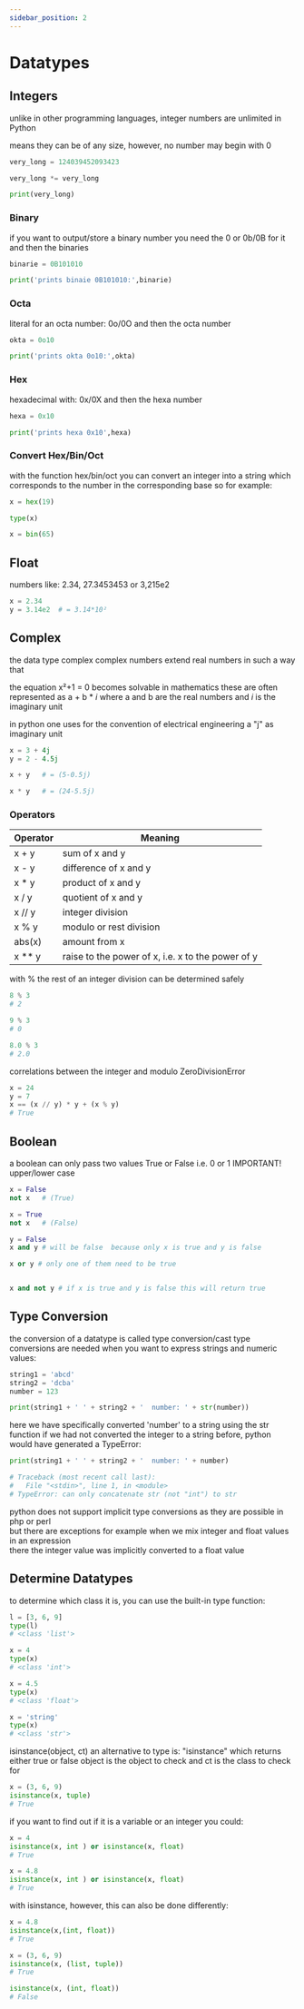 ```yaml
---
sidebar_position: 2
---
```


# Datatypes

## Integers

unlike in other programming languages, integer numbers are unlimited in Python

means they can be of any size, however, no number may begin with 0

```py
very_long = 124039452093423

very_long *= very_long

print(very_long)
```

### Binary

if you want to output/store a binary number you need the 0 or 0b/0B for it
and then the binaries

```py
binarie = 0B101010

print('prints binaie 0B101010:',binarie)
```

### Octa

literal for an octa number: 0o/0O
and then the octa number

```py
okta = 0o10

print('prints okta 0o10:',okta)
```

### Hex

hexadecimal with: 0x/0X
and then the hexa number

```py
hexa = 0x10

print('prints hexa 0x10',hexa)
```

### Convert Hex/Bin/Oct

with the function hex/bin/oct you can convert an integer into a string
which corresponds to the number in the corresponding base
so for example:

```py
x = hex(19)

type(x)

x = bin(65)
```

## Float

numbers like:
2.34, 27.3453453 or 3,215e2

```py
x = 2.34
y = 3.14e2  # = 3.14*10²
```

## Complex

the data type complex
complex numbers extend real numbers in such a way that

the equation x²+1 = 0 becomes solvable
in mathematics these are often represented as
a + b \* _i_ where a and b are the real numbers and _i_ is the imaginary unit

in python one uses for the convention of electrical engineering a "j" as imaginary unit

```py
x = 3 + 4j
y = 2 - 4.5j

x + y   # = (5-0.5j)

x * y   # = (24-5.5j)
```

### Operators

| Operator | Meaning                                           |
| -------- | ------------------------------------------------- |
| x + y    | sum of x and y                                    |
| x - y    | difference of x and y                             |
| x \* y   | product of x and y                                |
| x / y    | quotient of x and y                               |
| x // y   | integer division                                  |
| x % y    | modulo or rest division                           |
| abs(x)   | amount from x                                     |
| x \*\* y | raise to the power of x, i.e. x to the power of y |

with % the rest of an integer division can be determined safely

```py
8 % 3
# 2

9 % 3
# 0

8.0 % 3
# 2.0
```

correlations between the integer and modulo ZeroDivisionError

```py
x = 24
y = 7
x == (x // y) * y + (x % y)
# True
```

## Boolean

a boolean can only pass two values True or False i.e. 0 or 1
IMPORTANT! upper/lower case

```py
x = False
not x   # (True)

x = True
not x   # (False)

y = False
x and y # will be false  because only x is true and y is false

x or y # only one of them need to be true


x and not y # if x is true and y is false this will return true
```

## Type Conversion

the conversion of a datatype is called type conversion/cast
type conversions are needed when you want to express strings and numeric values:

```py
string1 = 'abcd'
string2 = 'dcba'
number = 123

print(string1 + ' ' + string2 + '  number: ' + str(number))
```

here we have specifically converted 'number' to a string using the str function
if we had not converted the integer to a string before, python would have generated a TypeError:

```py
print(string1 + ' ' + string2 + '  number: ' + number)

# Traceback (most recent call last):
#   File "<stdin>", line 1, in <module>
# TypeError: can only concatenate str (not "int") to str
```

python does not support implicit type conversions as they are possible in php or
perl  
but there are exceptions for example when we mix integer and float values in an
expression  
there the integer value was implicitly converted to a float value  

## Determine Datatypes

to determine which class it is, you can use the built-in type function:

```py
l = [3, 6, 9]
type(l)
# <class 'list'>

x = 4
type(x)
# <class 'int'>

x = 4.5
type(x)
# <class 'float'>

x = 'string'
type(x)
# <class 'str'>
```

isinstance(object, ct)
an alternative to type is: "isinstance" which returns either true or false
object is the object to check and ct is the class to check for

```py
x = (3, 6, 9)
isinstance(x, tuple)
# True
```

if you want to find out if it is a variable or an integer you could:

```py
x = 4
isinstance(x, int ) or isinstance(x, float)
# True

x = 4.8
isinstance(x, int ) or isinstance(x, float)
# True
```

with isinstance, however, this can also be done differently:

```py
x = 4.8
isinstance(x,(int, float))
# True

x = (3, 6, 9)
isinstance(x, (list, tuple))
# True

isinstance(x, (int, float))
# False
```
